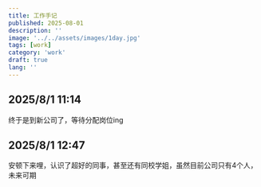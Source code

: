 ```yaml
---
title: 工作手记
published: 2025-08-01
description: ''
image: '../../assets/images/1day.jpg'
tags: [work]
category: 'work'
draft: true 
lang: ''
---
```


## 2025/8/1 11:14

终于是到新公司了，等待分配岗位ing

## 2025/8/1 12:47

安顿下来哩，认识了超好的同事，甚至还有同校学姐，虽然目前公司只有4个人，未来可期





